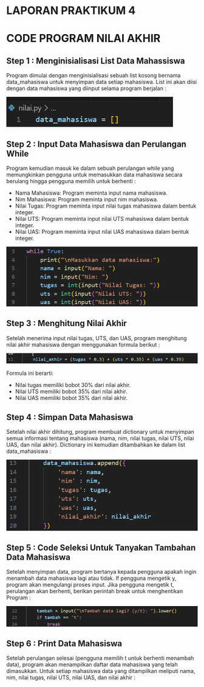 # LAPORAN PRAKTIKUM 4

# CODE PROGRAM NILAI AKHIR

## Step 1 : Menginisialisasi List Data Mahassiswa
Program dimulai dengan menginisialisasi sebuah list kosong bernama data_mahasiswa untuk menyimpan data setiap mahasiswa. List ini akan diisi dengan data mahasiswa yang diinput selama program berjalan :

![gambar](https://github.com/M-Rakha/labpy04/blob/5bc67c21b283a6d3ab9c42633ffc508048d754a0/Cuplikan%20layar%202024-11-18%20191305.png)

## Step 2 : Input Data Mahasiswa dan Perulangan While
Program kemudian masuk ke dalam sebuah perulangan while yang memungkinkan pengguna untuk memasukkan data mahasiswa secara berulang hingga pengguna memilih untuk berhenti :

- Nama Mahasiswa: Program meminta input nama mahasiswa.
- Nim Mahasiswa: Program meminta input nim mahasiswa.
- Nilai Tugas: Program meminta input nilai tugas mahasiswa dalam bentuk integer.
- Nilai UTS: Program meminta input nilai UTS mahasiswa dalam bentuk integer.
- Nilai UAS: Program meminta input nilai UAS mahasiswa dalam bentuk integer.

![gambar](https://github.com/M-Rakha/labpy04/blob/20697f3f8d27fe6baafafe1a2daa420a0d1c7aad/Cuplikan%20layar%202024-11-18%20192138.png)

## Step 3 : Menghitung Nilai Akhir
Setelah menerima input nilai tugas, UTS, dan UAS, program menghitung nilai akhir mahasiswa dengan menggunakan formula berikut :

![gambar](https://github.com/M-Rakha/labpy04/blob/eac7487f5e5aa7dbae84399ea3b49e135afa3771/Cuplikan%20layar%202024-11-18%20192655.png)

Formula ini berarti:

- Nilai tugas memiliki bobot 30% dari nilai akhir.
- Nilai UTS memiliki bobot 35% dari nilai akhir.
- Nilai UAS memiliki bobot 35% dari nilai akhir.

## Step 4 : Simpan Data Mahasiswa
Setelah nilai akhir dihitung, program membuat dictionary untuk menyimpan semua informasi tentang mahasiswa (nama, nim, nilai tugas, nilai UTS, nilai UAS, dan nilai akhir). Dictionary ini kemudian ditambahkan ke dalam list data_mahasiswa :

![gambar](https://github.com/M-Rakha/labpy04/blob/38aa34b725a137d906b2832a268e2122519b00be/Cuplikan%20layar%202024-11-18%20192931.png)

## Step 5 : Code Seleksi Untuk Tanyakan Tambahan Data Mahasiswa
Setelah menyimpan data, program bertanya kepada pengguna apakah ingin menambah data mahasiswa lagi atau tidak. If pengguna mengetik y, program akan mengulangi proses input. Jika pengguna mengetik t, perulangan akan berhenti, berikan perintah break untuk menghentikan Program :

![gambar](https://github.com/M-Rakha/labpy04/blob/111482a75222a587dd2738abe253570e4fa1abe8/Cuplikan%20layar%202024-11-18%20193243.png)

## Step 6 : Print Data Mahasiswa
Setelah perulangan selesai (pengguna memilih t untuk berhenti menambah data), program akan menampilkan daftar data mahasiswa yang telah dimasukkan. Untuk setiap mahasiswa data yang ditampilkan meliputi nama, nim, nilai tugas, nilai UTS, nilai UAS, dan nilai akhir :



